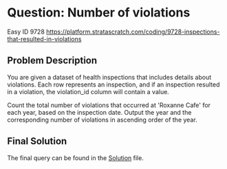 # Question: Number of violations
Easy ID 9728
https://platform.stratascratch.com/coding/9728-inspections-that-resulted-in-violations

## Problem Description
You are given a dataset of health inspections that includes details about violations. Each row represents an inspection, and if an inspection resulted in a violation, the violation_id column will contain a value.


Count the total number of violations that occurred at 'Roxanne Cafe' for each year, based on the inspection date. Output the year and the corresponding number of violations in ascending order of the year.

## Final Solution
The final query can be found in the [Solution](./solution.sql) file.